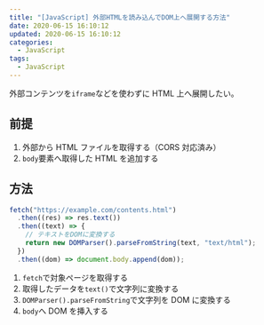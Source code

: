 ```yaml
---
title: "[JavaScript] 外部HTMLを読み込んでDOM上へ展開する方法"
date: 2020-06-15 16:10:12
updated: 2020-06-15 16:10:12
categories:
  - JavaScript
tags:
  - JavaScript
---
```


外部コンテンツを`iframe`などを使わずに HTML 上へ展開したい。

## 前提

1. 外部から HTML ファイルを取得する（CORS 対応済み）
1. `body`要素へ取得した HTML を追加する

<!-- more -->

## 方法

```js
fetch("https://example.com/contents.html")
  .then((res) => res.text())
  .then((text) => {
    // テキストをDOMに変換する
    return new DOMParser().parseFromString(text, "text/html");
  })
  .then((dom) => document.body.append(dom));
```

1. `fetch`で対象ページを取得する
1. 取得したデータを`text()`で文字列に変換する
1. `DOMParser().parseFromString`で文字列を DOM に変換する
1. `body`へ DOM を挿入する
